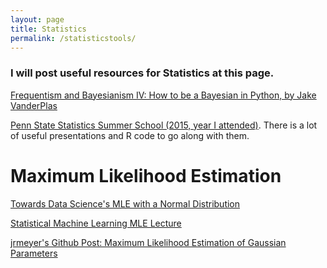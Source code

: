 ```yaml
---
layout: page
title: Statistics
permalink: /statisticstools/
---
```



### I will post useful resources for Statistics at this page.


[Frequentism and Bayesianism IV: How to be a Bayesian in Python, by Jake VanderPlas](http://jakevdp.github.io/blog/2014/06/14/frequentism-and-bayesianism-4-bayesian-in-python/)

[Penn State Statistics Summer School (2015, year I attended)](http://astrostatistics.psu.edu/su15/). There is a lot of useful presentations and R code to go along with them. 

# Maximum Likelihood Estimation
[Towards Data Science's MLE with a Normal Distribution](https://towardsdatascience.com/maximum-likelihood-estimation-explained-normal-distribution-6207b322e47f)

[Statistical Machine Learning MLE Lecture](http://www.gatsby.ucl.ac.uk/~porbanz/teaching/W4400S14/W4400S14_01May14.pdf)

[jrmeyer's Github Post: Maximum Likelihood Estimation of Gaussian Parameters](http://jrmeyer.github.io/machinelearning/2017/08/18/mle.html)
